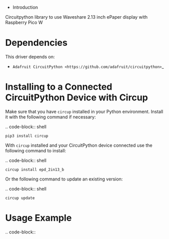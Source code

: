 * Introduction

Circuitpython library to use Waveshare 2.13 inch ePaper display with Raspberry Pico W


Dependencies
=============
This driver depends on:

* `Adafruit CircuitPython <https://github.com/adafruit/circuitpython>`_


Installing to a Connected CircuitPython Device with Circup
==========================================================

Make sure that you have ``circup`` installed in your Python environment.
Install it with the following command if necessary:

.. code-block:: shell

    pip3 install circup

With ``circup`` installed and your CircuitPython device connected use the
following command to install:

.. code-block:: shell

    circup install epd_2in13_b

Or the following command to update an existing version:

.. code-block:: shell

    circup update

Usage Example
=============
.. code-block:: 








